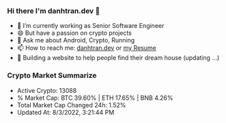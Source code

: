 ### Hi there I'm danhtran.dev 👋

- 🔭 I’m currently working as Senior Software Engineer
- 😄 But have a passion on crypto projects
- 💬 Ask me about Android, Crypto, Running 
- 📫 How to reach me: <a href="https://danhtran.dev" target="_blank">danhtran.dev</a> or <a href="Developer-Resume.pdf" target="_blank">my Resume</a>
- 🌱 Building a website to help people find their dream house (updating ...)

### Crypto Market Summarize
- Active Crypto: 13088
- % Market Cap: BTC 39.60% | ETH 17.65% | BNB 4.26%
- Total Market Cap Changed 24h: 1.52%
- Updated At: 8/3/2022, 3:21:44 PM
